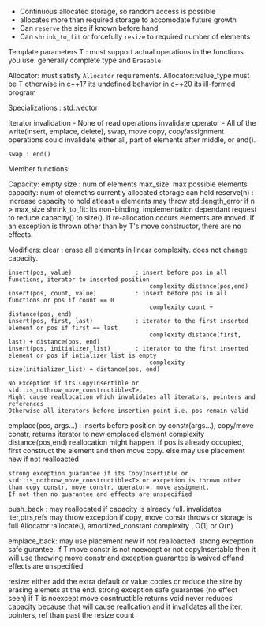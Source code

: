 
- Continuous allocated storage, so random access is possible
- allocates more than required storage to accomodate future growth
- Can `reserve` the size if known before hand
- Can `shrink_to_fit` or forcefully `resize` to required number of elements 


Template parameters
T : must support actual operations in the functions you use.
	generally complete type and `Erasable`

Allocator:
	must satisfy `Allocator` requirements. Allocator::value_type
	must be T otherwise in c++17 its undefined behavior
	in c++20 its ill-formed program

Specializations : std::vector<bool>

Iterator invalidation
	- None of read operations invalidate operator
	- All of the write(insert, emplace, delete), 
	swap, move copy, copy/assignment operations could invalidate either all, part of elements after middle, or end().
	
	swap : end()



Member functions:

Capacity:
	empty
	size	: num of elements
	max_size: max possible elements
	capacity: num of elemetns currently allocated storage can held
	reserve(n) : increase capacity to hold atleast `n` elements
				may throw std::length_error if n > max_size
	shrink_to_fit: Its non-binding, implementation dependant request to reduce capacity() to size(). if re-allocation occurs elements are moved.
				If an exception is thrown other than by T's move constructor, there are no effects.

Modifiers:
	clear : erase all elements in linear complexity. does not change capacity.

	insert(pos, value)					: insert before pos in all functions, iterator to inserted position
											complexity distance(pos,end)
	insert(pos, count, value)			: insert before pos in all functions or pos if count == 0 
											complexity count + distance(pos, end)
	insert(pos, first, last)			: iterator to the first inserted element or pos if first == last
											complexity distance(first, last) + distance(pos, end) 
	insert(pos, initializer_list)		: iterator to the first inserted element or pos if intializer_list is empty
											complexity size(initializer_list) + distance(pos, end) 

	No Exception if its CopyInsertible or std::is_nothrow_move_constructible<T>,
	Might cause reallocation which invalidates all iterators, pointers and references
	Otherwise all iterators before insertion point i.e. pos remain valid
	
emplace(pos, args...) : inserts before position by constr(args...), copy/move constr, returns iterator to new emplaced element 
							complexity distance(pos,end)
							reallocation might happen.
							if pos is already occupied, first construct the element and then move copy.
							else may use placement new if not realloacted

	strong exception guarantee if its CopyInsertible or std::is_nothrow_move_constructible<T> or excpetion is thrown other than copy constr, move constr, operator=, move assigment. 
	If not then no guarantee and effects are unspecified

	
push_back : may reallocated if capacity is already full. invalidates iter,ptrs,refs
			may throw exception if copy, move constr throws or storage is full Allocator::allocate(), 
			amortized_constant complexity , O(1) or O(n)

emplace_back: may use placement new if not realloacted.
			strong exception safe gurantee. if T move constr is not noexcept or not copyInsertable then it will use throwing move constr and exception guarantee is waived offand effects are unspecified


resize: either add the extra default or value copies or reduce the size by erasing elemets at the end.
		strong exception safe guarantee (no effect seen) if T is noexcept move cosntructible
		returns void
		never reduces capacity because that will cause reallcation and it invalidates
		all the iter, pointers, ref than past the resize count
